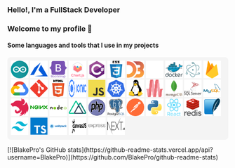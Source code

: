 ### Hello!, I'm a FullStack Developer

### Welcome to my profile 👋

<h4 align="left">Some languages and tools that I use in my projects</h4>
<p style='background-color: #F4F4F4;padding:8px;border-radius:8px'>
  <img src="arduino.svg" alt="arduino" width="40" height="40"/>
  <img src="azure.svg" alt="azure" width="40" height="40" />
  <img src="bootstrap.svg" alt="bootstrap" width="40" height="40"/>
  <img src="chartjs.svg" alt="chartjs" width="40" height="40"/>
  <img src="csharp.svg" alt="csharp" width="40" height="40"/>
  <img src="css3.svg" alt="css3" width="40" height="40"/>
  <img src="d3js.svg" alt="d3js" width="40" height="40"/>
  <img src="django.svg" alt="django" width="40" height="40"/>
  <img src="docker.svg" alt="docker" width="40" height="40"/>
  <img src="electron.svg" alt="electron" width="40" height="40"/>
  <img src="firebase.svg" alt="firebase" width="40" height="40"/>
  <img src="google_cloud.svg" alt="gcp" width="40" height="40"/>
  <img src="git.svg" alt="git" width="40" height="40"/>
  <img src="html5.svg" alt="html5" width="40" height="40"/>
  <img src="ionic.svg" alt="ionic" width="40" height="40"/>
  <img src="javascript.svg" alt="javascript" width="40" height="40"/>
  <img src="kubernetes.svg" alt="kubernetes" width="40" height="40"/>
  <img src="linux.svg" alt="linux" width="40" height="40"/>
  <img src="materialize.svg" alt="materialize" width="40" height="40"/>
  <img src="mongodb.svg" alt="mongodb" width="40" height="40"/>
  <img src="microsoft-sql-server.svg" alt="mssql" width="40" height="40"/>
  <img src="mysql.svg" alt="mysql" width="40" height="40"/>
  <img src="nestjs.svg" alt="nestjs" width="40" height="40"/>
  <img src="nginx.svg" alt="nginx" width="40" height="40"/>
  <img src="nodejs.svg" alt="nodejs" width="40" height="40"/>
  <img src="nuxtjs.svg" alt="nuxtjs" width="40" height="40"/>
  <img src="php.svg" alt="php" width="40" height="40"/>
  <img src="postgresql.svg" alt="postgresql" width="40" height="40"/>
  <img src="postman.svg" alt="postman" width="40" height="40"/>
  <img src="python.svg" alt="python" width="40" height="40"/>
  <img src="react.svg" alt="react" width="40" height="40"/>
  <img src="redis.svg" alt="redis" width="40" height="40"/>
  <img src="sqlite.svg" alt="sqlite" width="40" height="40"/>
  <img src="tailwind.svg" alt="tailwind" width="40" height="40"/>
  <img src="typescript.svg" alt="typescript" width="40" height="40"/>
  <img src="webpack.svg" alt="webpack" width="40" height="40"/>
  <img src="canvasjs.svg" alt="canvasjs" width="40" height="40"/>
  <img src="express.svg" alt="express" width="40" height="40"/>
  <img src="nextjs.svg" alt="nextjs" width="40" height="40"/
  <img src="bash.svg" alt="bash" width="40" height="40"/>
</p>
[![BlakePro's GitHub stats](https://github-readme-stats.vercel.app/api?username=BlakePro)](https://github.com/BlakePro/github-readme-stats)
